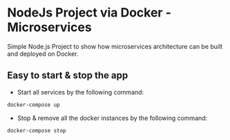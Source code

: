 # NodeJs Project via Docker - Microservices 

Simple Node.js Project to show how microservices architecture can be built and deployed on Docker.

## Easy to start & stop the app

- Start all services by the following command:
```bash
docker-compose up
```


- Stop & remove all the docker instances by the following command:

```bash
docker-compose stop
```










